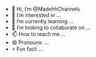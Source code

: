 - 👋 Hi, I’m @MadehhChannels
- 👀 I’m interested in ...
- 🌱 I’m currently learning ...
- 💞️ I’m looking to collaborate on ...
- 📫 How to reach me ...
- 😄 Pronouns: ...
- ⚡ Fun fact: ...

<!---
MadehhChannels/MadehhChannels is a ✨ special ✨ repository because its `README.md` (this file) appears on your GitHub profile.
You can click the Preview link to take a look at your changes.
--->
